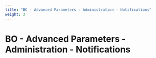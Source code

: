 ```yaml
---
title: "BO - Advanced Parameters - Administration - Notifications"
weight: 3
---
```


# BO - Advanced Parameters - Administration - Notifications
